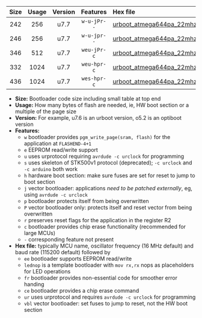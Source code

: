 |Size|Usage|Version|Features|Hex file|
|:-:|:-:|:-:|:-:|:--|
|242|256|u7.7|`w-u-jPr--`|[urboot_atmega644pa_22mhz1184_460800bps_lednop_ur_vbl.hex](https://raw.githubusercontent.com/stefanrueger/urboot.hex/main/mcus/atmega644pa/fcpu_22mhz1184/460800_bps/urboot_atmega644pa_22mhz1184_460800bps_lednop_ur_vbl.hex)|
|246|256|u7.7|`w-u-jpr--`|[urboot_atmega644pa_22mhz1184_460800bps_lednop_fr_ur_vbl.hex](https://raw.githubusercontent.com/stefanrueger/urboot.hex/main/mcus/atmega644pa/fcpu_22mhz1184/460800_bps/urboot_atmega644pa_22mhz1184_460800bps_lednop_fr_ur_vbl.hex)|
|346|512|u7.7|`weu-jPr-c`|[urboot_atmega644pa_22mhz1184_460800bps_ee_lednop_fr_ce_ur_vbl.hex](https://raw.githubusercontent.com/stefanrueger/urboot.hex/main/mcus/atmega644pa/fcpu_22mhz1184/460800_bps/urboot_atmega644pa_22mhz1184_460800bps_ee_lednop_fr_ce_ur_vbl.hex)|
|332|1024|u7.7|`weu-hpr-c`|[urboot_atmega644pa_22mhz1184_460800bps_ee_lednop_fr_ce_ur.hex](https://raw.githubusercontent.com/stefanrueger/urboot.hex/main/mcus/atmega644pa/fcpu_22mhz1184/460800_bps/urboot_atmega644pa_22mhz1184_460800bps_ee_lednop_fr_ce_ur.hex)|
|436|1024|u7.7|`wes-hpr-c`|[urboot_atmega644pa_22mhz1184_460800bps_ee_lednop_fr_ce.hex](https://raw.githubusercontent.com/stefanrueger/urboot.hex/main/mcus/atmega644pa/fcpu_22mhz1184/460800_bps/urboot_atmega644pa_22mhz1184_460800bps_ee_lednop_fr_ce.hex)|

- **Size:** Bootloader code size including small table at top end
- **Usage:** How many bytes of flash are needed, ie, HW boot section or a multiple of the page size
- **Version:** For example, u7.6 is an urboot version, o5.2 is an optiboot version
- **Features:**
  + `w` bootloader provides `pgm_write_page(sram, flash)` for the application at `FLASHEND-4+1`
  + `e` EEPROM read/write support
  + `u` uses urprotocol requiring `avrdude -c urclock` for programming
  + `s` uses skeleton of STK500v1 protocol (deprecated); `-c urclock` and `-c arduino` both work
  + `h` hardware boot section: make sure fuses are set for reset to jump to boot section
  + `j` vector bootloader: applications *need to be patched externally*, eg, using `avrdude -c urclock`
  + `p` bootloader protects itself from being overwritten
  + `P` vector bootloader only: protects itself and reset vector from being overwritten
  + `r` preserves reset flags for the application in the register R2
  + `c` bootloader provides chip erase functionality (recommended for large MCUs)
  + `-` corresponding feature not present
- **Hex file:** typically MCU name, oscillator frequency (16 MHz default) and baud rate (115200 default) followed by
  + `ee` bootloader supports EEPROM read/write
  + `lednop` is a template bootloader with `mov rx,rx` nops as placeholders for LED operations
  + `fr` bootloader provides non-essential code for smoother error handing
  + `ce` bootloader provides a chip erase command
  + `ur` uses urprotocol and requires `avrdude -c urclock` for programming
  + `vbl` vector bootloader: set fuses to jump to reset, not the HW boot section
